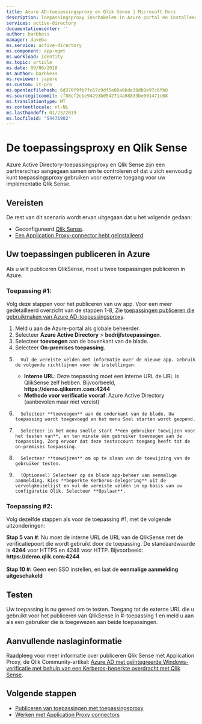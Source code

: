 ```yaml
---
title: Azure AD-toepassingsproxy en Qlik Sense | Microsoft Docs
description: Toepassingsproxy inschakelen in Azure portal en installeer de Connectors voor de omgekeerde proxy.
services: active-directory
documentationcenter: ''
author: barbkess
manager: daveba
ms.service: active-directory
ms.component: app-mgmt
ms.workload: identity
ms.topic: article
ms.date: 09/06/2018
ms.author: barbkess
ms.reviewer: japere
ms.custom: it-pro
ms.openlocfilehash: 6d370f9fb7fc67c9df5e08a06de38db8e97c6fb0
ms.sourcegitcommit: cf88cf2cbe94293b0542714a98833be001471c08
ms.translationtype: MT
ms.contentlocale: nl-NL
ms.lasthandoff: 01/23/2019
ms.locfileid: "54471902"
---
```

# <a name="application-proxy-and-qlik-sense"></a>De toepassingsproxy en Qlik Sense 
Azure Active Directory-toepassingsproxy en Qlik Sense zijn een partnerschap aangegaan samen om te controleren of dat u zich eenvoudig kunt toepassingsproxy gebruiken voor externe toegang voor uw implementatie Qlik Sense.  

## <a name="prerequisites"></a>Vereisten 
De rest van dit scenario wordt ervan uitgegaan dat u het volgende gedaan:
 
- Geconfigureerd [Qlik Sense](https://community.qlik.com/docs/DOC-19822). 
- [Een Application Proxy-connector hebt geïnstalleerd](application-proxy-add-on-premises-application.md#install-and-register-a-connector) 
 
## <a name="publish-your-applications-in-azure"></a>Uw toepassingen publiceren in Azure 
Als u wilt publiceren QlikSense, moet u twee toepassingen publiceren in Azure.  

### <a name="application-1"></a>Toepassing #1: 
Volg deze stappen voor het publiceren van uw app. Voor een meer gedetailleerd overzicht van de stappen 1-8, Zie [toepassingen publiceren die gebruikmaken van Azure AD-toepassingsproxy](application-proxy-add-on-premises-application.md). 


1. Meld u aan de Azure-portal als globale beheerder. 
2. Selecteer **Azure Active Directory** > **bedrijfstoepassingen**. 
3. Selecteer **toevoegen** aan de bovenkant van de blade. 
4. Selecteer **On-premises toepassing**. 
5.       Vul de vereiste velden met informatie over de nieuwe app. Gebruik de volgende richtlijnen voor de instellingen: 
    - **Interne URL**: Deze toepassing moet een interne URL de URL is QlikSense zelf hebben. Bijvoorbeeld, **https&#58;//demo.qlikemm.com:4244** 
    - **Methode voor verificatie vooraf**: Azure Active Directory (aanbevolen maar niet vereist) 
1.       Selecteer **toevoegen** aan de onderkant van de blade. Uw toepassing wordt toegevoegd en het menu Snel starten wordt geopend. 
2.       Selecteer in het menu snelle start **een gebruiker toewijzen voor het testen van**, en ten minste één gebruiker toevoegen aan de toepassing. Zorg ervoor dat deze testaccount toegang heeft tot de on-premises toepassing. 
3.       Selecteer **toewijzen** om op te slaan van de toewijzing van de gebruiker testen. 
4.       (Optioneel) Selecteer op de blade app-beheer van eenmalige aanmelding. Kies **beperkte Kerberos-delegering** uit de vervolgkeuzelijst en vul de vereiste velden in op basis van uw configuratie Qlik. Selecteer **Opslaan**. 

### <a name="application-2"></a>Toepassing #2: 
Volg dezelfde stappen als voor de toepassing #1, met de volgende uitzonderingen: 

**Stap 5 van #**: Nu moet de interne URL de URL van de QlikSense met de verificatiepoort die wordt gebruikt door de toepassing. De standaardwaarde is **4244** voor HTTPS en 4248 voor HTTP. Bijvoorbeeld: **https&#58;//demo.qlik.com:4244**</br></br> 
**Stap 10 #:** Geen een SSO instellen, en laat de **eenmalige aanmelding uitgeschakeld**
 
 
## <a name="testing"></a>Testen 
Uw toepassing is nu gereed om te testen. Toegang tot de externe URL die u gebruikt voor het publiceren van QlikSense in #-toepassing 1 en meld u aan als een gebruiker die is toegewezen aan beide toepassingen.  

## <a name="additional-references"></a>Aanvullende naslaginformatie
Raadpleeg voor meer informatie over publiceren Qlik Sense met Application Proxy, de Qlik Community-artikel: [Azure AD met geïntegreerde Windows-verificatie met behulp van een Kerberos-beperkte overdracht met Qlik Sense](https://community.qlik.com/docs/DOC-20183).

## <a name="next-steps"></a>Volgende stappen

- [Publiceren van toepassingen met toepassingsproxy](application-proxy-add-on-premises-application.md)
- [Werken met Application Proxy connectors](application-proxy-connector-groups.md)

